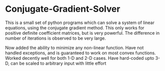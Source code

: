 # Conjugate-Gradient-Solver

This is a small set of python programs which can solve a system of linear equations, using the conjugate gradient method. This only works for positive definite coefficient matrices, but is very powerful. The difference in number of iterations is observed to be very large.

Now added the ability to minimize any non-linear function. Have not handled exceptions, and is guaranteed to work on most convex functions. Worked decently well for both 1-D and 2-D cases. Have hard-coded upto 3-D, can be scaled to arbitrary input with little effort
